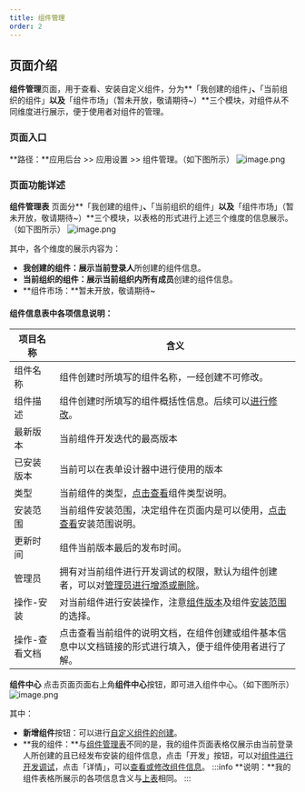 ```yaml
---
title: 组件管理
order: 2
---
```

## 页面介绍
**组件管理**页面，用于查看、安装自定义组件，分为**「我创建的组件」**、**「当前组织的组件」**以及**「组件市场」（暂未开放，敬请期待~）**三个模块，对组件从不同维度进行展示，便于使用者对组件的管理。
### 页面入口
**路径：**应用后台 >> 应用设置 >> 组件管理。（如下图所示）
![image.png](https://img.alicdn.com/imgextra/i3/O1CN01pLawT21aedXljrXkY_!!6000000003355-2-tps-959-531.png)
### 页面功能详述
**组件管理表**
页面分**「我创建的组件」**、**「当前组织的组件」**以及**「组件市场」（暂未开放，敬请期待~）**三个模块，以表格的形式进行上述三个维度的信息展示。（如下图所示）
![image.png](https://img.alicdn.com/imgextra/i3/O1CN01ti0Mtl28W76sdhiCF_!!6000000007939-2-tps-750-382.png)

其中，各个维度的展示内容为：

- **我创建的组件：**展示**当前登录人**所创建的组件信息。
- **当前组织的组件：**展示**当前组织内所有成员**创建的组件信息。
- **组件市场：**暂未开放，敬请期待~

#### 组件信息表中各项信息说明：
| **项目名称** | **含义** |  
| --- | --- | 
| 组件名称 | 组件创建时所填写的组件名称，一经创建不可修改。 |  
| 组件描述 | 组件创建时所填写的组件概括性信息。后续可以[进行修改](https://www.yuque.com/yida/support/sg47d6#SlJPf)。 |  
| 最新版本 | 当前组件开发迭代的最高版本 | 
| 已安装版本 | 当前可以在表单设计器中进行使用的版本 |  
| 类型 | 当前组件的类型，[点击查看](https://www.yuque.com/yida/support/sg47d6#dU0sh)组件类型说明。 |  
| 安装范围 | 当前组件安装范围，决定组件在页面内是可以使用，[点击查看](https://www.yuque.com/yida/support/sg47d6#FFzTi)安装范围说明。 |  
| 更新时间 | 组件当前版本最后的发布时间。 |  
| 管理员 | 拥有对当前组件进行开发调试的权限，默认为组件创建者，可以对[管理员进行增添或删除](https://www.yuque.com/yida/support/sg47d6#SlJPf)。 |  
| 操作-安装 | 对当前组件进行安装操作，注意[组件版本](https://www.yuque.com/yida/support/sg47d6#FdRwd)及组件[安装范围](https://www.yuque.com/yida/support/sg47d6#FFzTi)的选择。 |  
| 操作-查看文档 | 点击查看当前组件的说明文档，在组件创建或组件基本信息中以文档链接的形式进行填入，便于组件使用者进行了解。 |  

**组件中心**
点击页面页面右上角**组件中心**按钮，即可进入组件中心。（如下图所示）
![image.png](https://img.alicdn.com/imgextra/i3/O1CN01JMx3xA1mH4YRcCMAo_!!6000000004928-2-tps-959-531.png)

其中：

- **新增组件**按钮：可以进行[自定义组件的创建](https://www.yuque.com/yida/support/sg47d6#XBuny)。
- **我的组件：**与[组件管理表](#UludP)不同的是，我的组件页面表格仅展示由当前登录人所创建的且已经发布安装的组件信息，点击「开发」按钮，可以对[组件进行开发调试](https://www.yuque.com/yida/support/sg47d6#M6yHU)，点击「详情」，可以[查看或修改组件信息](https://www.yuque.com/yida/support/sg47d6#SlJPf)。
:::info
**说明：**我的组件表格所展示的各项信息含义与[上表](#uQtnw)相同。
:::
